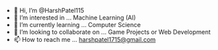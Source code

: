 - 👋 Hi, I’m @HarshPatel115
- 👀 I’m interested in ... Machine Learning (AI)
- 🌱 I’m currently learning ... Computer Science
- 💞️ I’m looking to collaborate on ... Game Projects or Web Development 
- 📫 How to reach me ... harshpatel1715@gmail.com

<!---
HarshPatel115/HarshPatel115 is a ✨ special ✨ repository because its `README.md` (this file) appears on your GitHub profile.
You can click the Preview link to take a look at your changes.
--->
